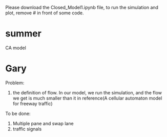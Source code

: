 Please download the Closed_Model1.ipynb file, to run the simulation and plot, remove # in front of some code.



# summer

CA model

# Gary
Problem:

1. the definition of flow. In our model, we run the simulation, and the flow we get is much smaller than it in reference(A cellular automaton model for freeway traffic)

To be done:

1. Multiple pane and swap lane
2. traffic signals

